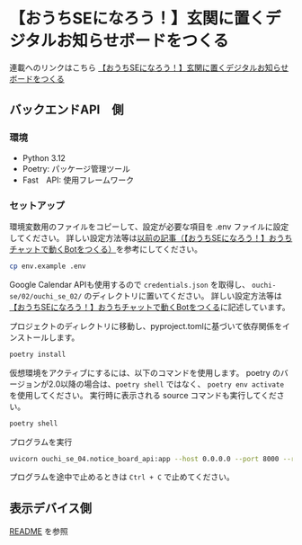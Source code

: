 # 【おうちSEになろう！】玄関に置くデジタルお知らせボードをつくる
連載へのリンクはこちら
 [【おうちSEになろう！】玄関に置くデジタルお知らせボードをつくる](https://www.altx.co.jp/careetec/magazine/column/ikezawa-home-se4/)

## バックエンドAPI　側
### 環境
- Python 3.12
- Poetry: パッケージ管理ツール
- Fast　API: 使用フレームワーク

### セットアップ
環境変数用のファイルをコピーして、設定が必要な項目を .env ファイルに設定してください。
詳しい設定方法等は[以前の記事（【おうちSEになろう！】おうちチャットで動くBotをつくる）](https://www.altx.co.jp/careetec/magazine/column/ikezawa-home-se2/)を参考にしてください。

```bash
cp env.example .env
```

Google Calendar APIも使用するので `credentials.json` を取得し、 `ouchi-se/02/ouchi_se_02/` のディレクトリに置いてください。
詳しい設定方法等は [【おうちSEになろう！】おうちチャットで動くBotをつくる](https://www.altx.co.jp/careetec/magazine/column/ikezawa-home-se2/)に記述しています。

プロジェクトのディレクトリに移動し、pyproject.tomlに基づいて依存関係をインストールします。

```bash
poetry install
```

仮想環境をアクティブにするには、以下のコマンドを使用します。
poetry のバージョンが2.0以降の場合は、`poetry shell` ではなく、 `poetry env activate` を使用してください。
実行時に表示される source コマンドも実行してください。

```bash
poetry shell
```

プログラムを実行
```bash
uvicorn ouchi_se_04.notice_board_api:app --host 0.0.0.0 --port 8000 --reload
```

プログラムを途中で止めるときは `Ctrl + C` で止めてください。

## 表示デバイス側
[README](./rbp/README.md) を参照
